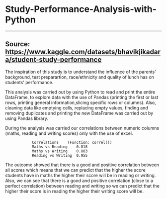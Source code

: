 # Study-Performance-Analysis-with-Python
--------------------------------------------------------------------------------
Source: https://www.kaggle.com/datasets/bhavikjikadara/student-study-performance
---------------------------------------------------------------------------------
The inspiration of this study is to understand the influence of the parents' background, test preparartion, race/ethnicity and quality of lunch has on students' performance.

This analysis was carried out by using Python to read and print the entire DataFrame, to explore data with the use of Pandas (printing the first or last rows, printing general information,slicing specific rows or columns). Also, cleaning data like emptying cells, replacing empty values, finding and removing duplicates and printing the new DataFrame was carried out by using Pandas library.

During the analysis was carried our correlations between numeric columns (maths, reading and writing scores) only with the use of excel.

                Correlations	(Function: correl())
                Maths vs Reading	0.818
                Maths vs Writing	0.803
                Reading vs Writing	0.955

The outcome showed that there is a good and positive correlation between all scores which means that we can predict that the higher the score students have in maths the higher their score will be in reading or writing. Also, we can see that there is a good and positive correlation (close to a perfect correlation) between reading and writing so we can predict that the higher their score is in reading the higher their writing score will be.  
